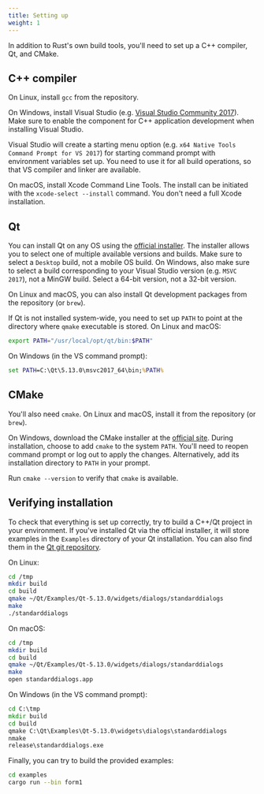 ```yaml
---
title: Setting up
weight: 1
---
```

In addition to Rust's own build tools, you'll need to set up a C++ compiler, Qt, and CMake.

## C++ compiler

On Linux, install `gcc` from the repository.

On Windows, install Visual Studio (e.g. [Visual Studio Community 2017](https://www.visualstudio.com/thank-you-downloading-visual-studio/?sku=Community&rel=15)). Make sure to enable the component for C++ application development when installing Visual Studio. 

Visual Studio will create a starting menu option (e.g. `x64 Native Tools Command Prompt for VS 2017`) for starting command prompt with environment variables set up. You need to use it for all build operations, so that VS compiler and linker are available. 

On macOS, install Xcode Command Line Tools. The install can be initiated with the `xcode-select --install` command. You don't need a full Xcode installation.

## Qt

You can install Qt on any OS using the [official installer](https://www.qt.io/download). The installer allows you to select one of multiple available versions and builds. Make sure to select a `Desktop` build, not a mobile OS build. On Windows, also make sure to select a build corresponding to your Visual Studio version (e.g. `MSVC 2017`), not a MinGW build. Select a 64-bit version, not a 32-bit version.

On Linux and macOS, you can also install Qt development packages from the repository (or `brew`).

If Qt is not installed system-wide, you need to set up `PATH` to point at the directory where `qmake` executable is stored. On Linux and macOS:
```bash
export PATH="/usr/local/opt/qt/bin:$PATH"
```

On Windows (in the VS command prompt):
```bat
set PATH=C:\Qt\5.13.0\msvc2017_64\bin;%PATH%
```

## CMake

You'll also need `cmake`. On Linux and macOS, install it from the repository (or `brew`). 

On Windows, download the CMake installer at the [official site](https://cmake.org). During installation, choose to add `cmake` to the system `PATH`. You'll need to reopen command prompt or log out to apply the changes. Alternatively, add its installation directory to `PATH` in your prompt. 

Run `cmake --version` to verify that `cmake` is available.

## Verifying installation

To check that everything is set up correctly, try to build a C++/Qt project in your environment. If you've installed Qt via the official installer, it will store examples in the `Examples` directory of your Qt installation. You can also find them in the [Qt git repository](https://code.qt.io/cgit/qt/qtbase.git/tree/examples).

On Linux:
```bash
cd /tmp
mkdir build
cd build
qmake ~/Qt/Examples/Qt-5.13.0/widgets/dialogs/standarddialogs
make
./standarddialogs
```

On macOS:
```bash
cd /tmp
mkdir build
cd build
qmake ~/Qt/Examples/Qt-5.13.0/widgets/dialogs/standarddialogs
make
open standarddialogs.app
```

On Windows (in the VS command prompt):
```bat
cd C:\tmp
mkdir build
cd build
qmake C:\Qt\Examples\Qt-5.13.0\widgets\dialogs\standarddialogs
nmake
release\standarddialogs.exe
```

Finally, you can try to build the provided examples:
```bash
cd examples
cargo run --bin form1
```
